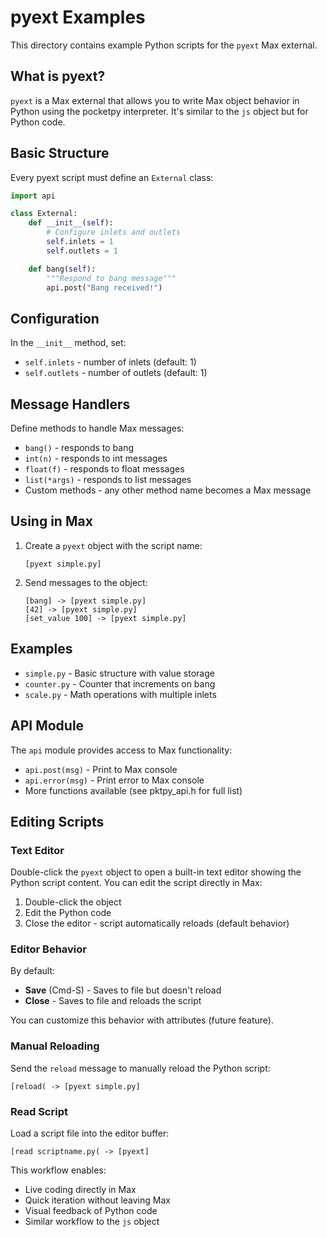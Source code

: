 # pyext Examples

This directory contains example Python scripts for the `pyext` Max external.

## What is pyext?

`pyext` is a Max external that allows you to write Max object behavior in Python using the pocketpy interpreter. It's similar to the `js` object but for Python code.

## Basic Structure

Every pyext script must define an `External` class:

```python
import api

class External:
    def __init__(self):
        # Configure inlets and outlets
        self.inlets = 1
        self.outlets = 1

    def bang(self):
        """Respond to bang message"""
        api.post("Bang received!")
```

## Configuration

In the `__init__` method, set:
- `self.inlets` - number of inlets (default: 1)
- `self.outlets` - number of outlets (default: 1)

## Message Handlers

Define methods to handle Max messages:
- `bang()` - responds to bang
- `int(n)` - responds to int messages
- `float(f)` - responds to float messages
- `list(*args)` - responds to list messages
- Custom methods - any other method name becomes a Max message

## Using in Max

1. Create a `pyext` object with the script name:
   ```
   [pyext simple.py]
   ```

2. Send messages to the object:
   ```
   [bang] -> [pyext simple.py]
   [42] -> [pyext simple.py]
   [set_value 100] -> [pyext simple.py]
   ```

## Examples

- `simple.py` - Basic structure with value storage
- `counter.py` - Counter that increments on bang
- `scale.py` - Math operations with multiple inlets

## API Module

The `api` module provides access to Max functionality:

- `api.post(msg)` - Print to Max console
- `api.error(msg)` - Print error to Max console
- More functions available (see pktpy_api.h for full list)

## Editing Scripts

### Text Editor

Double-click the `pyext` object to open a built-in text editor showing the Python script content. You can edit the script directly in Max:

1. Double-click the object
2. Edit the Python code
3. Close the editor - script automatically reloads (default behavior)

### Editor Behavior

By default:
- **Save** (Cmd-S) - Saves to file but doesn't reload
- **Close** - Saves to file and reloads the script

You can customize this behavior with attributes (future feature).

### Manual Reloading

Send the `reload` message to manually reload the Python script:
```
[reload( -> [pyext simple.py]
```

### Read Script

Load a script file into the editor buffer:
```
[read scriptname.py( -> [pyext]
```

This workflow enables:
- Live coding directly in Max
- Quick iteration without leaving Max
- Visual feedback of Python code
- Similar workflow to the `js` object
